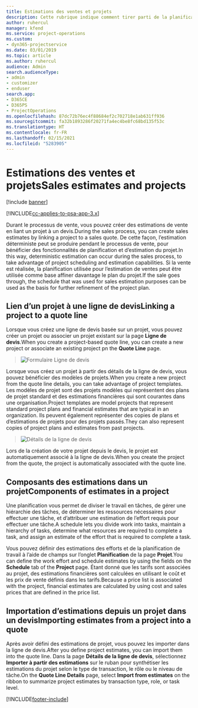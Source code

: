 ```yaml
---
title: Estimations des ventes et projets
description: Cette rubrique indique comment tirer parti de la planification et des estimations dans le processus de vente.
author: ruhercul
manager: kfend
ms.service: project-operations
ms.custom:
- dyn365-projectservice
ms.date: 03/01/2019
ms.topic: article
ms.author: ruhercul
audience: Admin
search.audienceType:
- admin
- customizer
- enduser
search.app:
- D365CE
- D365PS
- ProjectOperations
ms.openlocfilehash: 87dc72b76ec4f88684ef2c702718e1ab631ff936
ms.sourcegitcommit: fa32b1893286f20271fa4ec4be8fc68bd135f53c
ms.translationtype: HT
ms.contentlocale: fr-FR
ms.lasthandoff: 02/15/2021
ms.locfileid: "5283905"
---
```

# <a name="sales-estimates-and-projects"></a><span data-ttu-id="0683a-103">Estimations des ventes et projets</span><span class="sxs-lookup"><span data-stu-id="0683a-103">Sales estimates and projects</span></span>

[!include [banner](../includes/psa-now-project-operations.md)]

[!INCLUDE[cc-applies-to-psa-app-3.x](../includes/cc-applies-to-psa-app-3x.md)]

<span data-ttu-id="0683a-104">Durant le processus de vente, vous pouvez créer des estimations de vente en liant un projet à un devis.</span><span class="sxs-lookup"><span data-stu-id="0683a-104">During the sales process, you can create sales estimates by linking a project to a sales quote.</span></span> <span data-ttu-id="0683a-105">De cette façon, l’estimation déterministe peut se produire pendant le processus de vente, pour bénéficier des fonctionnalités de planification et d’estimation du projet.</span><span class="sxs-lookup"><span data-stu-id="0683a-105">In this way, deterministic estimation can occur during the sales process, to take advantage of project scheduling and estimation capabilities.</span></span> <span data-ttu-id="0683a-106">Si la vente est réalisée, la planification utilisée pour l’estimation de ventes peut être utilisée comme base affiner davantage le plan du projet.</span><span class="sxs-lookup"><span data-stu-id="0683a-106">If the sale goes through, the schedule that was used for sales estimation purposes can be used as the basis for further refinement of the project plan.</span></span>

## <a name="linking-a-project-to-a-quote-line"></a><span data-ttu-id="0683a-107">Lien d’un projet à une ligne de devis</span><span class="sxs-lookup"><span data-stu-id="0683a-107">Linking a project to a quote line</span></span>

<span data-ttu-id="0683a-108">Lorsque vous créez une ligne de devis basée sur un projet, vous pouvez créer un projet ou associer un projet existant sur la page **Ligne de devis**.</span><span class="sxs-lookup"><span data-stu-id="0683a-108">When you create a project-based quote line, you can create a new project or associate an existing project pn the **Quote Line** page.</span></span> 

> ![Formulaire Ligne de devis](media/project-8.png)
 
<span data-ttu-id="0683a-110">Lorsque vous créez un projet à partir des détails de la ligne de devis, vous pouvez bénéficier des modèles de projets.</span><span class="sxs-lookup"><span data-stu-id="0683a-110">When you create a new project from the quote line details, you can take advantage of project templates.</span></span> <span data-ttu-id="0683a-111">Les modèles de projet sont des projets modèles qui représentent des plans de projet standard et des estimations financières qui sont courantes dans une organisation.</span><span class="sxs-lookup"><span data-stu-id="0683a-111">Project templates are model projects that represent standard project plans and financial estimates that are typical in an organization.</span></span> <span data-ttu-id="0683a-112">Ils peuvent également représenter des copies de plans et d’estimations de projets pour des projets passés.</span><span class="sxs-lookup"><span data-stu-id="0683a-112">They can also represent copies of project plans and estimates from past projects.</span></span>

> ![Détails de la ligne de devis](media/project-9.png)
  
<span data-ttu-id="0683a-114">Lors de la création de votre projet depuis le devis, le projet est automatiquement associé à la ligne de devis.</span><span class="sxs-lookup"><span data-stu-id="0683a-114">When you create the project from the quote, the project is automatically associated with the quote line.</span></span>

## <a name="components-of-estimates-in-a-project"></a><span data-ttu-id="0683a-115">Composants des estimations dans un projet</span><span class="sxs-lookup"><span data-stu-id="0683a-115">Components of estimates in a project</span></span>

<span data-ttu-id="0683a-116">Une planification vous permet de diviser le travail en tâches, de gérer une hiérarchie des tâches, de déterminer les ressources nécessaires pour effectuer une tâche, et d’attribuer une estimation de l’effort requis pour effectuer une tâche.</span><span class="sxs-lookup"><span data-stu-id="0683a-116">A schedule lets you divide work into tasks, maintain a hierarchy of tasks, determine what resources are required to complete a task, and assign an estimate of the effort that is required to complete a task.</span></span>

<span data-ttu-id="0683a-117">Vous pouvez définir des estimations des efforts et de la planification de travail à l’aide de champs sur l’onglet **Planification** de la page **Projet**.</span><span class="sxs-lookup"><span data-stu-id="0683a-117">You can define the work effort and schedule estimates by using the fields on the **Schedule** tab of the **Project** page.</span></span> <span data-ttu-id="0683a-118">Étant donné que les tarifs sont associées au projet, des estimations financières sont calculées en utilisant le coût et les prix de vente définis dans les tarifs.</span><span class="sxs-lookup"><span data-stu-id="0683a-118">Because a price list is associated with the project, financial estimates are calculated by using cost and sales prices that are defined in the price list.</span></span>

## <a name="importing-estimates-from-a-project-into-a-quote"></a><span data-ttu-id="0683a-119">Importation d’estimations depuis un projet dans un devis</span><span class="sxs-lookup"><span data-stu-id="0683a-119">Importing estimates from a project into a quote</span></span>

<span data-ttu-id="0683a-120">Après avoir défini des estimations de projet, vous pouvez les importer dans la ligne de devis.</span><span class="sxs-lookup"><span data-stu-id="0683a-120">After you define project estimates, you can import them into the quote line.</span></span> <span data-ttu-id="0683a-121">Dans la page **Détails de la ligne de devis**, sélectionnez **Importer à partir des estimations** sur le ruban pour synthétiser les estimations du projet selon le type de transaction, le rôle ou le niveau de tâche.</span><span class="sxs-lookup"><span data-stu-id="0683a-121">On the **Quote Line Details** page, select **Import from estimates** on the ribbon to summarize project estimates by transaction type, role, or task level.</span></span>


[!INCLUDE[footer-include](../includes/footer-banner.md)]